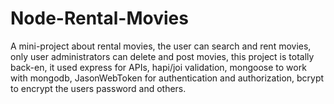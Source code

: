 # Node-Rental-Movies
A mini-project about rental movies, the user can search and rent movies, only user administrators can delete and post movies,  this project is totally back-en, it used express for APIs, hapi/joi validation, mongoose to work with mongodb, JasonWebToken for authentication and authorization, bcrypt to encrypt the users password and others.
